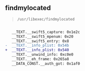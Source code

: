 ## findmylocated

> `/usr/libexec/findmylocated`

```diff

   __TEXT.__swift5_capture: 0x1e2c
   __TEXT.__swift5_mpenum: 0x20
   __TEXT.__swift5_entry: 0x8
-  __TEXT.__info_plist: 0x54b
+  __TEXT.__info_plist: 0x540
   __TEXT.__unwind_info: 0xc0e0
   __TEXT.__eh_frame: 0x265a8
   __DATA_CONST.__auth_got: 0x1af0

```
